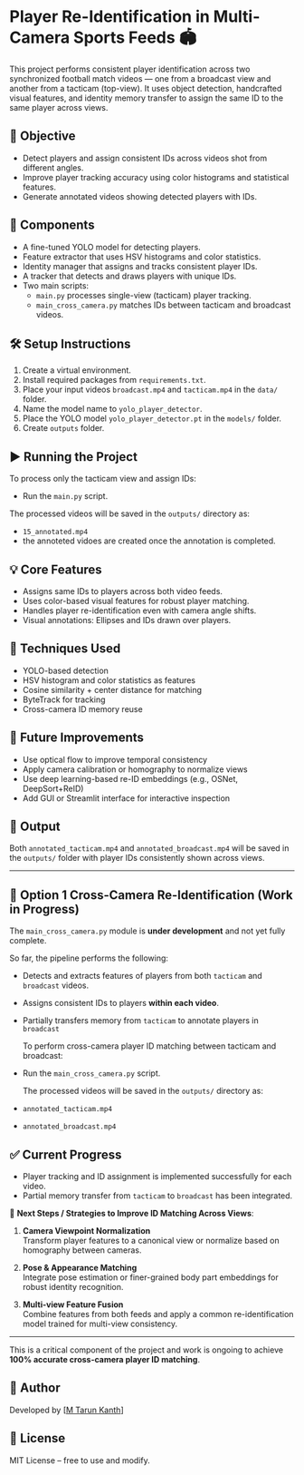 # Player Re-Identification in Multi-Camera Sports Feeds 🏟️

This project performs consistent player identification across two synchronized football match videos — one from a broadcast view and another from a tacticam (top-view). It uses object detection, handcrafted visual features, and identity memory transfer to assign the same ID to the same player across views.

## 🎯 Objective

- Detect players and assign consistent IDs across videos shot from different angles.
- Improve player tracking accuracy using color histograms and statistical features.
- Generate annotated videos showing detected players with IDs.

## 🔧 Components

- A fine-tuned YOLO model for detecting players.
- Feature extractor that uses HSV histograms and color statistics.
- Identity manager that assigns and tracks consistent player IDs.
- A tracker that detects and draws players with unique IDs.
- Two main scripts:
  - `main.py` processes single-view (tacticam) player tracking.
  - `main_cross_camera.py` matches IDs between tacticam and broadcast videos.

## 🛠️ Setup Instructions

1. Create a virtual environment.
2. Install required packages from `requirements.txt`.
3. Place your input videos `broadcast.mp4` and `tacticam.mp4` in the `data/` folder.
4. Name the model name to `yolo_player_detector`.
5. Place the YOLO model `yolo_player_detector.pt` in the `models/` folder.
6. Create `outputs` folder.

## ▶️ Running the Project

To process only the tacticam view and assign IDs:
- Run the `main.py` script.

The processed videos will be saved in the `outputs/` directory as:
- `15_annotated.mp4`
- the annoteted vidoes are created once the annotation is completed.

## 💡 Core Features

- Assigns same IDs to players across both video feeds.
- Uses color-based visual features for robust player matching.
- Handles player re-identification even with camera angle shifts.
- Visual annotations: Ellipses and IDs drawn over players.

## 🔬 Techniques Used

- YOLO-based detection
- HSV histogram and color statistics as features
- Cosine similarity + center distance for matching
- ByteTrack for tracking
- Cross-camera ID memory reuse

## 🔄 Future Improvements

- Use optical flow to improve temporal consistency
- Apply camera calibration or homography to normalize views
- Use deep learning-based re-ID embeddings (e.g., OSNet, DeepSort+ReID)
- Add GUI or Streamlit interface for interactive inspection

## 📍 Output

Both `annotated_tacticam.mp4` and `annotated_broadcast.mp4` will be saved in the `outputs/` folder with player IDs consistently shown across views.

--- 

## 🎯 Option 1 Cross-Camera Re-Identification (Work in Progress)

The `main_cross_camera.py` module is **under development** and not yet fully complete.

So far, the pipeline performs the following:
- Detects and extracts features of players from both `tacticam` and `broadcast` videos.
- Assigns consistent IDs to players **within each video**.
- Partially transfers memory from `tacticam` to annotate players in `broadcast`

  To perform cross-camera player ID matching between tacticam and broadcast:
- Run the `main_cross_camera.py` script.

  The processed videos will be saved in the `outputs/` directory as:
- `annotated_tacticam.mp4`
- `annotated_broadcast.mp4`

## ✅ Current Progress

- Player tracking and ID assignment is implemented successfully for each video.
- Partial memory transfer from `tacticam` to `broadcast` has been integrated.

🔧 **Next Steps / Strategies to Improve ID Matching Across Views**:
1. **Camera Viewpoint Normalization**  
   Transform player features to a canonical view or normalize based on homography between cameras.

2. **Pose & Appearance Matching**  
   Integrate pose estimation or finer-grained body part embeddings for robust identity recognition.

3. **Multi-view Feature Fusion**  
   Combine features from both feeds and apply a common re-identification model trained for multi-view consistency.

---

This is a critical component of the project and work is ongoing to achieve **100% accurate cross-camera player ID matching**.


## 👤 Author

Developed by [[M Tarun Kanth](https://github.com/TarunKanth007)]

## 🏁 License

MIT License – free to use and modify.
